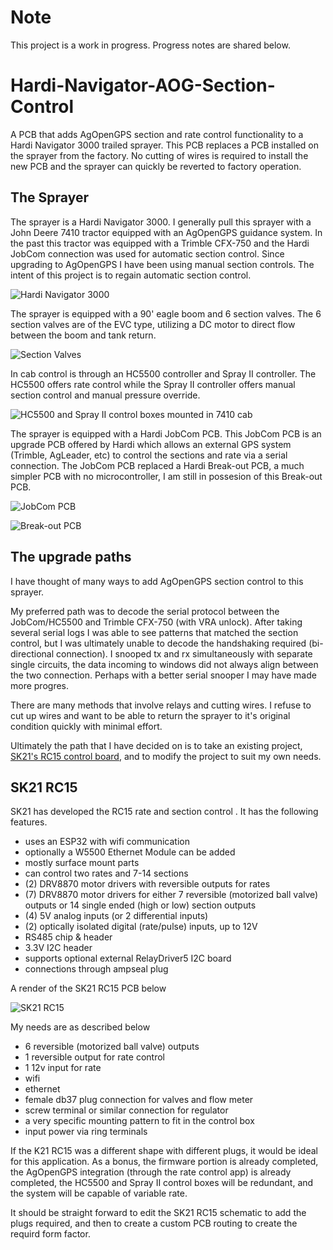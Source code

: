 # Note

This project is a work in progress. Progress notes are shared below.


# Hardi-Navigator-AOG-Section-Control

 A PCB that adds AgOpenGPS section and rate control functionality to a Hardi Navigator 3000 trailed sprayer. This PCB replaces a PCB installed on the sprayer from the factory. No cutting of wires is required to install the new PCB and the sprayer can quickly be reverted to factory operation.


 ## The Sprayer

 The sprayer is a Hardi Navigator 3000. I generally pull this sprayer with a John Deere 7410 tractor equipped with an AgOpenGPS guidance system. In the past this tractor was equipped with a Trimble CFX-750 and the Hardi JobCom connection was used for automatic section control. Since upgrading to AgOpenGPS I have been using manual section controls. The intent of this project is to regain automatic section control.

  ![Hardi Navigator 3000](/images/Hardi_Navigator_3000.jpg)
 

 The sprayer is equipped with a 90' eagle boom and 6 section valves. The 6 section valves are of the EVC type, utilizing a DC motor to direct flow between the boom and tank return.

 ![Section Valves](/images/Fluid_Junction_Box.jpg)


 In cab control is through an HC5500 controller and Spray II controller. The HC5500 offers rate control while the Spray II controller offers manual section control and manual pressure override.

  ![HC5500 and Spray II control boxes mounted in 7410 cab](/images/HC5500_SprayII.jpg "Cab controls")

  
 The sprayer is equipped with a Hardi JobCom PCB. This JobCom PCB is an upgrade PCB offered by Hardi which allows an external GPS system (Trimble, AgLeader, etc) to control the sections and rate via a serial connection. The JobCom PCB replaced a Hardi Break-out PCB, a much simpler PCB with no microcontroller, I am still in possesion of this Break-out PCB.

  ![JobCom PCB](/images/JobCom_PCB.jpg "JobCom PCB")

  ![Break-out PCB](/images/Break-out_PCB.jpg "Break-out PCB")


## The upgrade paths

I have thought of many ways to add AgOpenGPS section control to this sprayer.

My preferred path was to decode the serial protocol between the JobCom/HC5500 and Trimble CFX-750 (with VRA unlock). After taking several serial logs I was able to see patterns that matched the section control, but I was ultimately unable to decode the handshaking required (bi-directional connection). I snooped tx and rx simultaneously with separate single circuits, the data incoming to windows did not always align between the two connection. Perhaps with a better serial snooper I may have made more progres.

There are many methods that involve relays and cutting wires. I refuse to cut up wires and want to be able to return the sprayer to it's original condition quickly with minimal effort.

Ultimately the path that I have decided on is to take an existing project, [SK21's RC15 control board](https://github.com/SK21/AOG_RC), and to modify the project to suit my own needs.


## SK21 RC15

SK21 has developed the RC15 rate and section control . It has the following features.

- uses an ESP32 with wifi communication
- optionally a W5500 Ethernet Module can be added
- mostly surface mount parts
- can control two rates and 7-14 sections
- (2) DRV8870 motor drivers with reversible outputs for rates
- (7) DRV8870 motor drivers for either 7 reversible (motorized ball valve) outputs or 14 single ended (high or low) section outputs
- (4) 5V analog inputs (or 2 differential inputs)
- (2) optically isolated digital (rate/pulse) inputs, up to 12V
- RS485 chip & header
- 3.3V I2C header
- supports optional external RelayDriver5 I2C board
- connections through ampseal plug

A render of the SK21 RC15 PCB below

![SK21 RC15](images/K21_RC15.jpg "SK21 RC15")

My needs are as described below
- 6 reversible (motorized ball valve) outputs
- 1 reversible output for rate control
- 1 12v input for rate
- wifi
- ethernet
- female db37 plug connection for valves and flow meter
- screw terminal or similar connection for regulator
- a very specific mounting pattern to fit in the control box
- input power via ring terminals

If the K21 RC15 was a different shape with different plugs, it would be ideal for this application. As a bonus, the firmware portion is already completed, the AgOpenGPS integration (through the rate control app) is already completed, the HC5500 and Spray II control boxes will be redundant, and the system will be capable of variable rate.

It should be straight forward to edit the SK21 RC15 schematic to add the plugs required, and then to create a custom PCB routing to create the requird form factor.







